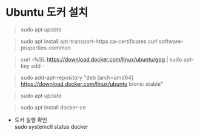 # Ubuntu 도커 설치

> sudo apt update

> sudo apt install apt-transport-https ca-certificates curl software-properties-common

> curl -fsSL https://download.docker.com/linux/ubuntu/gpg | sudo apt-key add -

> sudo add-apt-repository "deb [arch=amd64] https://download.docker.com/linux/ubuntu bionic stable"

> sudo apt update

> sudo apt install docker-ce

- 도커 실행 확인  
  sudo systemctl status docker
